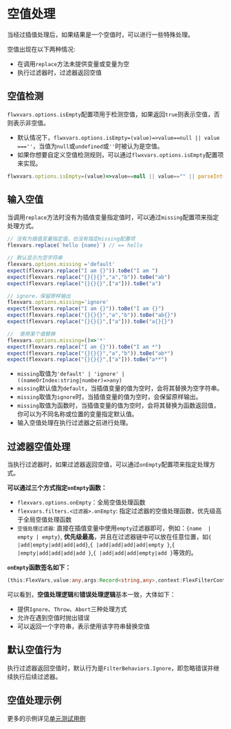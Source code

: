 # 空值处理

当经过插值处理后，如果结果是一个空值时，可以进行一些特殊处理。

空值出现在以下两种情况:

- 在调用`replace`方法未提供变量或变量为空
- 执行过滤器时，过滤器返回空值

## 空值检测

`flwxvars.options.isEmpty`配置项用于检测空值，如果返回`true`则表示空值，否则表示非空值。

- 默认情况下，`flwxvars.options.isEmpty=(value)=>value==null || value ===''`，当值为`null`或`undefined`或`''`时被认为是空值。
- 如果你想要自定义空值检测规则，可以通过`flwxvars.options.isEmpty`配置项来实现。

```ts
flwxvars.options.isEmpty=(value)=>value==null || value=="" || parseInt(value)==0
```


## 输入空值

当调用`replace`方法时没有为插值变量指定值时，可以通过`missing`配置项来指定处理方式。

```ts
// 没有为插值变量指定值，也没有指定missing配置项
flexvars.replace(`hello {name}`) // == hello

// 默认显示为空字符串
flexvars.options.missing ='default'
expect(flexvars.replace("I am {}")).toBe("I am ")
expect(flexvars.replace("{}{}{}","a","b")).toBe("ab")
expect(flexvars.replace("{}{}{}",["a"])).toBe("a")

// ignore，保留原样输出
flexvars.options.missing='ignore'
expect(flexvars.replace("I am {}")).toBe("I am {}")
expect(flexvars.replace("{}{}{}","a","b")).toBe("ab{}")
expect(flexvars.replace("{}{}{}",["a"])).toBe("a{}{}")

//  使用某个值替换
flexvars.options.missing=()=>'*'
expect(flexvars.replace("I am {}")).toBe("I am *")
expect(flexvars.replace("{}{}{}","a","b")).toBe("ab*")
expect(flexvars.replace("{}{}{}",["a"])).toBe("a**")
```

- `missing`取值为`'default' | 'ignore' |  ((nameOrIndex:string|number)=>any) `
- `missing`默认值为`default`，当插值变量的值为空时，会将其替换为空字符串。
- `missing`取值为`ignore`时，当插值变量的值为空时，会保留原样输出。
- `missing`取值为函数时，当插值变量的值为空时，会将其替换为函数返回值，你可以为不同名称或位置的变量指定默认值。
- 输入空值处理在执行过滤器之前进行处理。

## 过滤器空值处理

当执行过滤器时，如果过滤器返回空值，可以通过`onEmpty`配置项来指定处理方式。

**可以通过三个方式指定`onEmpty`函数：**

- `flexvars.options.onEmpty`：全局空值处理函数
- `flexvars.filters.<过滤器>.onEmpty`: 指定过滤器的空值处理函数，优先级高于全局空值处理函数
- `空值处理过滤器`: 直接在插值变量中使用`empty`过滤器即可，例如：`{name  | empty | empty}`, **优先级最高**，并且在过滤器链中可以放在任意位置，如`{ |add|empty|add|add|add}`,`{ |add|add|add|add|empty }`,`{ |empty|add|add|add|add }`,`{ |add|add|add|empty|add }`等效的。


**`onEmpty`函数签名如下：**

```ts
(this:FlexVars,value:any,args:Record<string,any>,context:FlexFilterContext)=>FilterBehaviorType  | Error | string  
```

可以看到，**空值处理逻辑**和**错误处理逻辑**基本一致，大体如下：

- 提供`Ignore`、`Throw`、`Abort`三种处理方式
- 允许在遇到空值时抛出错误
- 可以返回一个字符串，表示使用该字符串替换空值



## 默认空值行为

执行过滤器返回空值时，默认行为是`FilterBehaviors.Ignore`，即忽略错误并继续执行后续过滤器。


## 空值处理示例

更多的示例详见[单元测试用例](https://github.com/zhangfisher/flexvars/blob/master/src/__tests__/index.test.ts)


